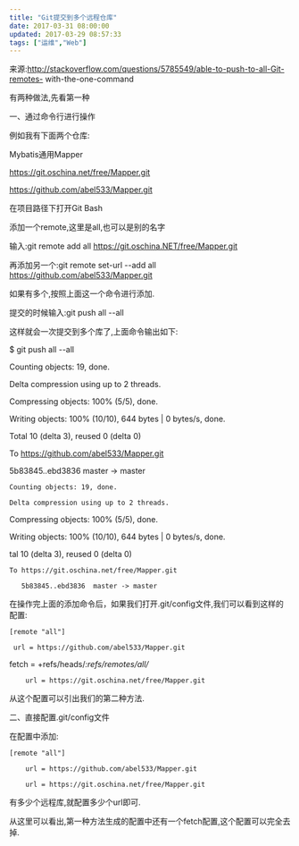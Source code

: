 ```yaml
---
title: "Git提交到多个远程仓库"
date: 2017-03-31 08:00:00
updated: 2017-03-29 08:57:33
tags: ["运维","Web"]
---
```

来源:http://stackoverflow.com/questions/5785549/able-to-push-to-all-Git-remotes-
with-the-one-command

  

有两种做法,先看第一种

  

  

一、通过命令行进行操作

  

例如我有下面两个仓库:

  

Mybatis通用Mapper

  

https://git.oschina.net/free/Mapper.git

https://github.com/abel533/Mapper.git

  

在项目路径下打开Git Bash

  

添加一个remote,这里是all,也可以是别的名字

  

输入:git remote add all https://git.oschina.NET/free/Mapper.git

  

再添加另一个:git remote set-url --add all https://github.com/abel533/Mapper.git

  

如果有多个,按照上面这一个命令进行添加.

  

提交的时候输入:git push all --all

  

这样就会一次提交到多个库了,上面命令输出如下:

 
 
 $ git push all --all  

 Counting objects: 19, done.  

 Delta compression using up to 2 threads.  

 Compressing objects: 100% (5/5), done.  

 Writing objects: 100% (10/10), 644 bytes | 0 bytes/s, done.  

 Total 10 (delta 3), reused 0 (delta 0)  

 To https://github.com/abel533/Mapper.git  

 5b83845..ebd3836  master -> master  

    Counting objects: 19, done.  

    Delta compression using up to 2 threads.  

 Compressing objects: 100% (5/5), done.  

 Writing objects: 100% (10/10), 644 bytes | 0 bytes/s, done.  

tal 10 (delta 3), reused 0 (delta 0)  

    To https://git.oschina.net/free/Mapper.git  

       5b83845..ebd3836  master -> master

  

在操作完上面的添加命令后，如果我们打开.git/config文件,我们可以看到这样的配置:  

    
    
    [remote "all"]  

     url = https://github.com/abel533/Mapper.git  

  fetch = +refs/heads/*:refs/remotes/all/*  

        url = https://git.oschina.net/free/Mapper.git

从这个配置可以引出我们的第二种方法.  

  

二、直接配置.git/config文件

  

在配置中添加:

    
    
    [remote "all"]  

        url = https://github.com/abel533/Mapper.git  

        url = https://git.oschina.net/free/Mapper.git

有多少个远程库,就配置多少个url即可.  

从这里可以看出,第一种方法生成的配置中还有一个fetch配置,这个配置可以完全去掉.

  

